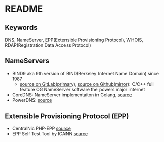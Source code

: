 # README

## Keywords
DNS, NameServer, EPP(Extensible Provisioning Protocol), WHOIS, RDAP(Registration Data Access Protocol)

## NameServers
- BIND9 aka 9th version of BIND(Berkeley Internet Name Domain) since 1987
  - [source on GitLab(primary)](https://gitlab.isc.org/isc-projects/bind9), [source on Github(mirror)](https://github.com/isc-projects/bind9): C/C++ full feature OG NameServer software the powers major internet
- CoreDNS: NameServer implementaiton in Golang, [source](https://github.com/coredns/coredns)
- PowerDNS: [source](https://github.com/PowerDNS/pdns)

## Extensible Provisioning Protocol (EPP)
- CentralNic PHP-EPP [source](https://github.com/centralnic/php-epp)
- EPP Self Test Tool by ICANN [source](https://github.com/icann/rst-epp-selftest-tool)

